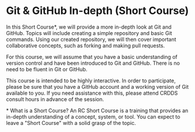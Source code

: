 # Git & GitHub In-depth (Short Course)

In this Short Course*, we will provide a more in-depth look at Git and GitHub. 
Topics will include creating a simple repository and basic Git commands. Using 
our created repository, we will then cover important collaborative concepts, 
such as forking and making pull requests.

For this course, we will assume that you have a basic understanding of version 
control and have been introduced to Git and GitHub. There is no need to be 
fluent in Git or GitHub.

This course is intended to be highly interactive. In order to participate, 
please be sure that you have a GitHub account and a working version of Git 
available to you. If you need assistance with this, please attend CRDDS 
consult hours in advance of the session.

\* What is a Short Course? An RC Short Course is a training that provides 
an in-depth understanding of a concept, system, or tool. You can expect to 
leave a "Short Course" with a solid grasp of the topic.
